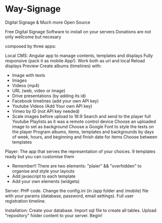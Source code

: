 # Way-Signage
Digital Signage &amp; Much more Open Source

Free Digital Signage Software to install on your servers
Donations are not only wellcome but necesary

composed by three apps:

Local CMS: Angular app to manage contents, templates and displays
Fully responsive (pack it as mobile App!). Work both as url and local
Reload displays
Preview
Create albums (timelines) with:
- Image with texts
- Images
- Videos (mp4)
- URL (web, video or image)
- Drive presentations (by adding its id)
- Facebook timelines (add your own API key)
- Youtube Videos (Add Your own API key)
- Vimeo by ID (not API key needed)
- Scale images before upload to 16:9 
Search and send to the player full Youtube Playlists as it was a remote control device
Choose an uploaded image to set as background
Choose a Google Font to style the texts on the player
Program albums, items, templates and backgrounds by days of week, hours, and beginning and finish date for items
Choose between templates 

Player:
The app that serves the representation of your choices. 
9 templates ready but you can customise them
- Remember!! There are two elements: "plaier" && "overhidden" to organise and style your layouts
- Add javascript to each template
- Add your own elements (widgets)

Server:
PHP code.
Change the config.ini (in /app folder and /mobile) file with your params (database, password, email settings).
Full user registration timeline.

Installation:
Create your database.
Import sql file to create all tables.
Upload "repository" folder content to your server.
Begin!

